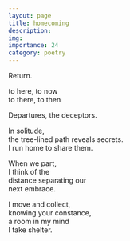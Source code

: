 ```yaml
---
layout: page
title: homecoming
description: 
img:
importance: 24
category: poetry
---
```


Return.

to here, to now <br/>
to there, to then

Departures, the deceptors.

In solitude, <br/>
the tree-lined path reveals secrets. <br/>
I run home to share them.

When we part, <br/>
I think of the <br/>
distance separating our <br/>
next embrace.

I move and collect, <br/>
knowing your constance, <br/>
a room in my mind <br/>
I take shelter.

<!-- Return me, return you. <br/>
Hearts parting to relish <br/>
in all that's not lost.

Leave, <br/>
but only if you come back. -->